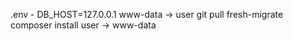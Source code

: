 .env - DB_HOST=127.0.0.1
www-data -> user
git pull
fresh-migrate
composer install
user -> www-data

